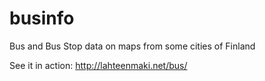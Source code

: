 businfo
=======

Bus and Bus Stop data on maps from some cities of Finland

See it in action: http://lahteenmaki.net/bus/

